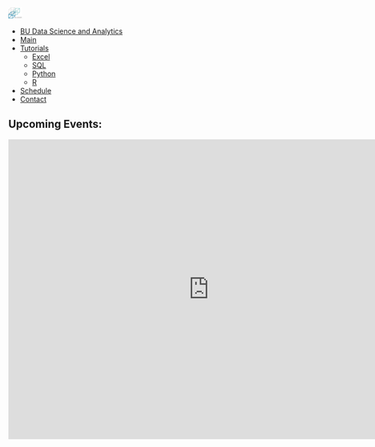 <!DOCTYPE html>
<html lang="en">
	<head>
		<title>BUDSA</title>
	  <meta name="viewport" content="width=device-width, initial-scale=1">
	  <link rel="stylesheet" href="https://maxcdn.bootstrapcdn.com/bootstrap/3.3.7/css/bootstrap.min.css">
		<link href="MakePretty.css" type="text/css" rel="stylesheet">
	  <script src="https://ajax.googleapis.com/ajax/libs/jquery/3.2.1/jquery.min.js"></script>
	  <script src="https://maxcdn.bootstrapcdn.com/bootstrap/3.3.7/js/bootstrap.min.js"></script>
    <script src="https://code.jquery.com/jquery-1.10.2.js"></script>
  </head>
	<body>
		<div>
			<nav class="navbar navbar-inverse navbar-fixed-top">
				<div class="container-fluid">
					<div class="navbar-header">
		        <a class="navbar-brand" href="Webpage.html"><img src="BUDSALogo1.svg.png" width = "27">
		        </a>
					<ul class="nav navbar-nav">
						<li><a href="Webpage.html">BU Data Science and Analytics</a>
						<li><a href="Webpage.html">Main</a></li>
						<li class="dropdown"><a class="dropdown-toggle" data-toggle="dropdown" href="#tutorials">Tutorials<span class="caret"></span></a>
							<ul class="dropdown-menu">
								<li><a href="excel.html">Excel</a></li>
								<li><a href="sql.html">SQL</a></li>
								<li><a href="python.html">Python</a></li>
								<li><a href="r.html">R</a></li>
							</ul>
						</li>
						<li class="active"><a href="schedule.html">Schedule</a></li>
						<li><a href="contacts.html">Contact</a></li>
					</ul>
				</nav>
			</div>
		</div>
		<div class="space">
			<h2> Upcoming Events:</h2>
			<iframe id="calendar" src="https://calendar.google.com/calendar/embed?src=binghamton.edu_1tbq4jt1pr91jcgq6k9c53jnak%40group.calendar.google.com&ctz=America/New_York" style="border: 0" width="800" height="600" frameborder="0" scrolling="no"></iframe>
		</div>
	</body>
</html>

